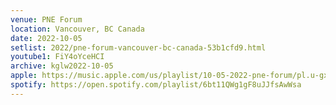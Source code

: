 ```yaml
---
venue: PNE Forum
location: Vancouver, BC Canada
date: 2022-10-05
setlist: 2022/pne-forum-vancouver-bc-canada-53b1cfd9.html
youtube1: FiY4oYceHCI
archive: kglw2022-10-05
apple: https://music.apple.com/us/playlist/10-05-2022-pne-forum/pl.u-gxblkMGF3lYDvk
spotify: https://open.spotify.com/playlist/6bt11QWg1gF8uJJfsAwWsa
---
```

